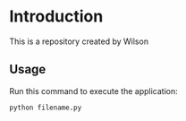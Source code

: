 # Introduction


This is a repository created by Wilson


## Usage


Run this command to execute the application:


`python filename.py`

 

```
